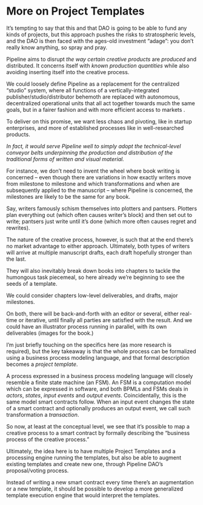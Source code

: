 # More on Project Templates

It’s tempting to say that this and that DAO is going to be able to fund any kinds of projects, but this approach pushes the risks to stratospheric levels, and the DAO is then faced with the ages-old investment “adage”: you don’t really know anything, so spray and pray. 

Pipeline aims to disrupt *the way certain creative products* are *produced* and distributed. It concerns itself with *known production quantities* while also avoiding inserting itself into the creative process.

We could loosely define Pipeline as a replacement for the centralized “studio” system, where all functions of a vertically-integrated publisher/studio/distributor behemoth are replaced with autonomous, decentralized operational units that all act together towards much the same goals, but in a fairer fashion and with more efficient access to markets .

To deliver on this promise, we want less chaos and pivoting, like in startup enterprises, and more of established processes like in well-researched products.

*In fact, it would serve Pipeline well to simply adopt the technical-level conveyor belts underpinning the production and distribution of the traditional forms of written and visual material.*

For instance, we don’t need to invent the wheel where book writing is concerned – even though there are variations in how exactly writers move from milestone to milestone and which transformations and when are subsequently applied to the manuscript – where Pipeline is concerned, the milestones are likely to be the same for any book.

Say, writers famously schism themselves into plotters and pantsers. Plotters plan everything out (which often causes writer’s block) and then set out to write; pantsers just write until it’s done (which more often causes regret and rewrites).  

The nature of the creative process, however, is such that at the end there’s no market advantage to either approach. Ultimately, both types of writers will arrive at multiple manuscript drafts, each draft hopefully stronger than the last. 

They will also inevitably break down books into chapters to tackle the humongous task piecemeal, so here already we’re beginning to see the seeds of a template.

We could consider chapters low-level deliverables, and drafts, major milestones. 

On both, there will be back-and-forth with an editor or several, either real-time or iterative, until finally all parties are satisfied with the result. And we could have an illustrator process running in parallel, with its own deliverables (images for the book.)

I’m just briefly touching on the specifics here (as more research is required), but the key takeaway is that the whole process can be formalized using a business process modeling language, and that formal description becomes a *project template*.

A process expressed in a business process modeling language will closely resemble a finite state machine (an FSM). An FSM is a computation model which can be expressed in software, and both BPMLs and FSMs deals in *actors*, *states*, *input events* and *output events*. Coincidentally, this is the same model smart contracts follow. When an input event changes the state of a smart contract and optionally produces an output event, we call such transformation a *transaction*.

So now, at least at the conceptual level, we see that it’s possible to map a creative process to a smart contract by formally describing the “business process of the creative process.”

Ultimately, the idea here is to have multiple Project Templates and a processing engine running the templates, but also be able to augment existing templates and create new one, through Pipeline DAO’s proposal/voting process.

Instead of writing a new smart contract every time there’s an augmentation or a new template, it should be possible to develop a more generalized template execution engine that would interpret the templates.
